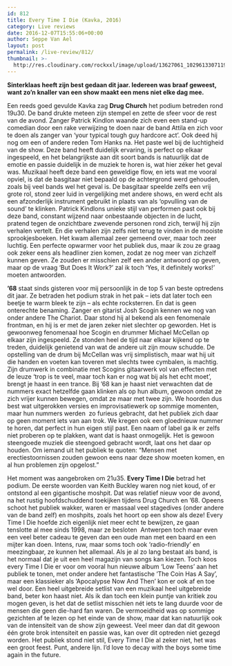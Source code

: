 ```yaml
---
id: 812
title: Every Time I Die (Kavka, 2016)
category: Live reviews
date: 2016-12-07T15:55:06+00:00
author: Seppe Van Ael
layout: post
permalink: /live-review/812/
thumbnail: >-
  http://res.cloudinary.com/rockxxl/image/upload/13627061_1029613307119830_7094291156264493371_n.jpg
---
```

**Sinterklaas heeft zijn best gedaan dit jaar. Iedereen was braaf geweest, want zo’n knaller van een show maakt een mens niet elke dag mee.**

Een reeds goed gevulde Kavka zag **Drug Church** het podium betreden rond 19u30. De band drukte meteen zijn stempel en zette de sfeer voor de rest van de avond. Zanger Patrick Kindlon waande zich even een stand-up comedian door een rake verwijzing te doen naar de band Attila en zich voor te doen als zanger van ‘your typical tough guy hardcore act’. Ook deed hij nog om een of andere reden Tom Hanks na. Het paste wel bij de luchtigheid van de show. Deze band heeft duidelijk ervaring, is perfect op elkaar ingespeeld, en het belangrijkste aan dit soort bands is natuurlijk dat de emotie en passie duidelijk in de muziek te horen is, wat hier zéker het geval was. Muzikaal heeft deze band een geweldige flow, en iets wat me vooral opviel, is dat de basgitaar niet bepaald op de achtergrond werd gehouden, zoals bij veel bands wel het geval is. De basgitaar speelde zelfs een vrij grote rol, stond zeer luid in vergelijking met andere shows, en werd echt als een afzonderlijk instrument gebruikt in plaats van als ‘opvulling van de sound’ te klinken. Patrick Kindlons unieke stijl van performen past ook bij deze band, constant wijzend naar onbestaande objecten in de lucht, pratend tegen de onzichtbare zwevende personen rond zich, terwijl hij zijn verhalen vertelt. En die verhalen zijn zelfs niet terug te vinden in de mooiste sprookjesboeken. Het kwam allemaal zeer gemeend over, maar toch zeer luchtig. Een perfecte opwarmer voor het publiek dus, maar ik zou ze graag ook zeker eens als headliner zien komen, zodat ze nog meer van zichzelf kunnen geven. Ze zouden er misschien zelf een ander antwoord op geven, maar op de vraag ‘But Does It Work?’ zal ik toch ‘Yes, it definitely works!’ moeten antwoorden.

**’68** staat sinds gisteren voor mij persoonlijk in de top 5 van beste optredens dit jaar. Ze betraden het podium strak in het pak – iets dat later toch een beetje te warm bleek te zijn – als echte rocksterren. En dat is geen onterechte benaming. Zanger en gitarist Josh Scogin kennen we nog van onder andere The Chariot. Daar stond hij al bekend als een fenomenale frontman, en hij is er met de jaren zeker niet slechter op geworden. Het is gewoonweg fenomenaal hoe Scogin en drummer Michael McCellan op elkaar zijn ingespeeld. Ze stonden heel de tijd naar elkaar kijkend op te treden, duidelijk genietend van wat de andere uit zijn mouw schudde. De opstelling van de drum bij McCellan was vrij simplistisch, maar wat hij uit die handen en voeten kan toveren met slechts twee cymbalen, is machtig. Zijn drumwerk in combinatie met Scogins gitaarwerk vol van effecten met de leuze ‘trop is te veel, maar toch kan er nog wat bij als het echt moet’, brengt je haast in een trance. Bij ’68 kan je haast niet verwachten dat de nummers exact hetzelfde gaan klinken als op hun album, gewoon omdat ze zich vrijer kunnen bewegen, omdat ze maar met twee zijn. We hoorden dus best wat uitgerokken versies en improvisatiewerk op sommige momenten, maar hun nummers werden  zo furieus gebracht, dat het publiek zich daar op geen moment iets van aan trok. We kregen ook een gloednieuw nummer te horen, dat perfect in hun eigen stijl past. Een naam of label ga ik er zelfs niet proberen op te plakken, want dat is haast onmogelijk. Het is gewoon steengoede muziek die steengoed gebracht wordt, laat ons het daar op houden. Om iemand uit het publiek te quoten: “Mensen met erectiestoornissen zouden gewoon eens naar deze show moeten komen, en al hun problemen zijn opgelost.”

Het moment was aangebroken om 21u35. **Every Time I Die** betrad het podium. De eerste woorden van Keith Buckley waren nog niet koud, of er ontstond al een gigantische moshpit. Dat was relatief nieuw voor de avond, na het rustig hoofdschuddend toekijken tijdens Drug Church en ’68. Opeens schoot het publiek wakker, waren er massaal veel stagedives (onder andere van de band zelf) en moshpits, zoals het hoort op een show als deze! Every Time I Die hoefde zich eigenlijk niet meer echt te bewijzen, ze gaan tenslotte al mee sinds 1998, maar ze besloten  Antwerpen toch maar even een veel beter cadeau te geven dan een oude man met een baard en een mijter kan doen. Intens, ruw, maar soms toch ook ‘radio-friendly’ en meezingbaar, ze kunnen het allemaal. Als je al zo lang bestaat als band, is het normaal dat je uit een heel magazijn van songs kan kiezen. Toch koos every Time I Die er voor om vooral hun nieuwe album ‘Low Teens’ aan het publiek te tonen, met onder andere het fantastische ‘The Coin Has A Say’, maar een klassieker als ‘Apocalypse Now And Then’ kon er ook af en toe wel door. Een heel uitgebreide setlist van een muzikaal heel uitgebreide band, beter kon haast niet. Als ik dan toch een klein puntje van kritiek zou mogen geven, is het dat de setlist misschien nét iets te lang duurde voor de mensen die geen die-hard fan waren. De vermoeidheid was op sommige gezichten af te lezen op het einde van de show, maar dat kan natuurlijk ook van de intensiteit van de show zijn geweest. Veel meer dan dat dit gewoon één grote brok intensiteit en passie was, kan over dit optreden niet gezegd worden. Het publiek stond niet stil, Every Time I Die al zeker niet, het was een groot feest. Punt, andere lijn. I’d love to decay with the boys some time again in the future.
